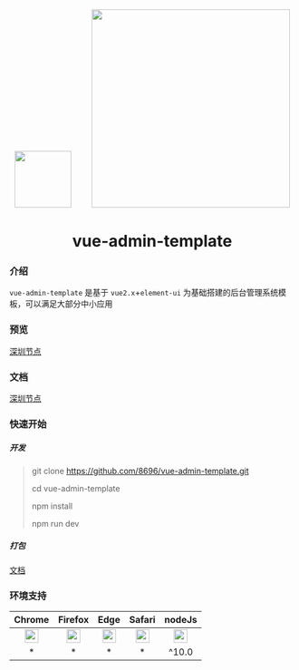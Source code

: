 <div align="center">
  <img width="100" src="http://vue-admin.icode.link/vue.png">
  &nbsp;
  &nbsp;
  &nbsp;
  &nbsp;
  <img width="350" src="http://vue-admin.icode.link/element-ui.svg">
  <br>
  <h1>vue-admin-template</h1>
</div>

### 介绍

`vue-admin-template` 是基于 `vue2.x`+`element-ui` 为基础搭建的后台管理系统模板，可以满足大部分中小应用

### 预览

[深圳节点](http://vue-admin.icode.link)

### 文档

[深圳节点](http://vue-admin.icode.link/#/doc/readme)

### 快速开始

##### 开发

> git clone https://github.com/8696/vue-admin-template.git
>
> cd vue-admin-template
>
> npm install
>
> npm run dev

##### 打包

[文档](http://vue-admin.icode.link/#/doc/build)


### 环境支持

|  Chrome|Firefox |Edge| Safari | nodeJs |
| :----:| :----: | :----: |:----: |:----: |
| <img width="24" src="http://vue-admin.icode.link/chrome_48x48.png"> | <img width="24" src="http://vue-admin.icode.link/firefox_48x48.png"> | <img width="24" src="http://vue-admin.icode.link/edge_48x48.png"> |   <img width="24" src="http://vue-admin.icode.link/safari_48x48.png"> | <img width="24" src="http://vue-admin.icode.link/nodejs_48_48.png"> |
| * |  * | * | * |  ^10.0 |



